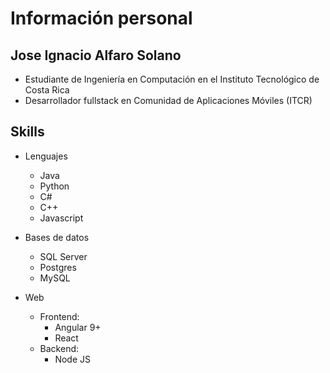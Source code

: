 # Información personal

## Jose Ignacio Alfaro Solano


- Estudiante de Ingeniería en Computación en el Instituto Tecnológico de Costa Rica
- Desarrollador fullstack en Comunidad de Aplicaciones Móviles (ITCR)

## Skills 

- Lenguajes
  - Java
  - Python
  - C#
  - C++
  - Javascript

- Bases de datos
  - SQL Server 
  - Postgres
  - MySQL

- Web 
  - Frontend:
    - Angular 9+
    - React 
  - Backend:
    - Node JS
   
